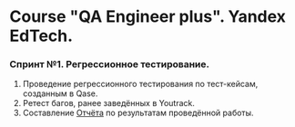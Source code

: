 # Course "QA Engineer plus". Yandex EdTech.

### Спринт №1. Регрессионное тестирование.

1. Проведение регрессионного тестирования по тест-кейсам, созданным в Qase.
2. Ретест багов, ранее заведённых в Youtrack.
3. Составление [Отчёта](https://docs.google.com/document/d/1p31tfl2FqtJomf81uTXjK3YywQ_7HiToEUqqPRsCM5I/edit?tab=t.0) по результатам проведённой работы.
